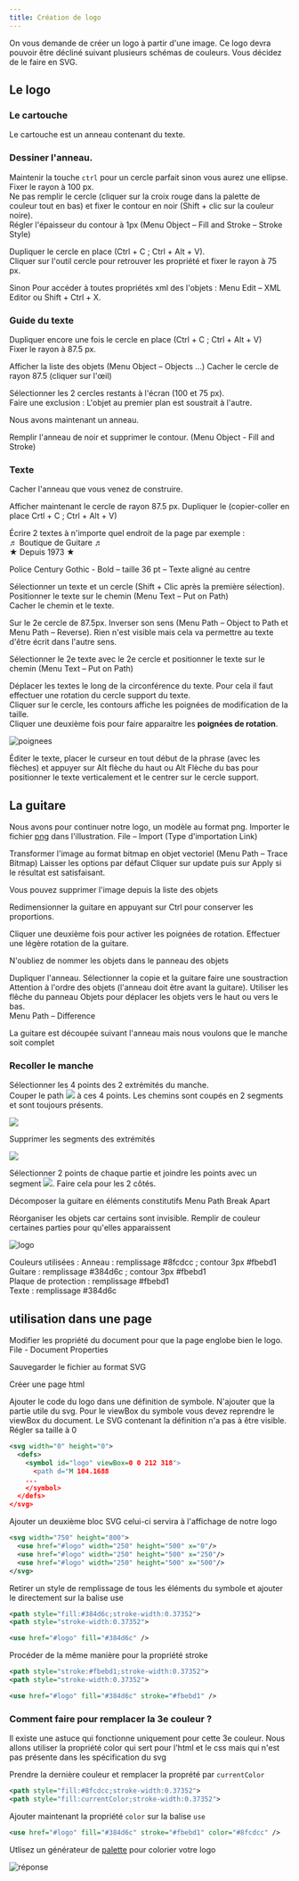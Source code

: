 ```yaml
---
title: Création de logo
---
```


On vous demande de créer un logo à partir d'une image. Ce logo devra pouvoir être décliné suivant plusieurs schémas de couleurs. Vous décidez de le faire en SVG.

## Le logo

### Le cartouche

Le cartouche est un anneau contenant du texte.

### Dessiner l'anneau. 

Maintenir la touche `ctrl` pour un cercle parfait sinon vous aurez une ellipse.\
Fixer le rayon à 100 px.\
Ne pas remplir le cercle (cliquer sur la croix rouge dans la palette de couleur tout en bas) et fixer le contour en noir (Shift + clic sur la couleur noire).\
Régler l'épaisseur du contour à 1px (Menu Object – Fill and Stroke – Stroke Style)


Dupliquer le cercle en place (Ctrl + C ; Ctrl + Alt + V).\
Cliquer sur l'outil cercle pour retrouver les propriété et fixer le rayon à 75 px. 

Sinon Pour accéder à toutes propriétés xml des l'objets : Menu Edit – XML Editor ou Shift + Ctrl + X.

### Guide du texte

Dupliquer encore une fois le cercle en place (Ctrl + C ; Ctrl + Alt + V)\
Fixer le rayon à 87.5 px.

Afficher la liste des objets (Menu Object – Objects …) Cacher le cercle de rayon 87.5 (cliquer sur l'œil)

Sélectionner les 2 cercles restants à l'écran (100 et 75 px).\
Faire une exclusion : L'objet au premier plan est soustrait à l'autre. 

Nous avons maintenant un anneau.

Remplir l'anneau de noir et supprimer le contour. (Menu Object - Fill and Stroke)

### Texte

Cacher l'anneau que vous venez de construire. 

Afficher maintenant le cercle de rayon 87.5 px. Dupliquer le (copier-coller en place Crtl + C ; Ctrl + Alt + V)

Écrire 2 textes à n'importe quel endroit de la page par exemple :\
♬ Boutique de Guitare ♬\
★ Depuis 1973 ★

Police Century Gothic - Bold – taille 36 pt – Texte aligné au centre

Sélectionner un texte et un cercle (Shift + Clic après la première sélection).\
Positionner le texte sur le chemin (Menu Text – Put on Path)\
Cacher le chemin et le texte.

Sur le 2e cercle de 87.5px. Inverser son sens (Menu Path – Object to Path et Menu Path – Reverse). Rien n'est visible mais cela va permettre au texte d'être écrit dans l'autre sens.

Sélectionner le 2e texte avec le 2e cercle et positionner le texte sur le chemin (Menu Text – Put on Path)

Déplacer les textes le long de la circonférence du texte. Pour cela il faut effectuer une rotation du cercle support du texte.\
Cliquer sur le cercle, les contours affiche les poignées de modification de la taille.\
Cliquer une deuxième fois pour faire apparaitre les **poignées de rotation**. 

![poignees](poignees.png)


Éditer le texte, placer le curseur en tout début de la phrase (avec les flèches) et appuyer sur Alt flèche du haut ou Alt Flèche du bas pour positionner le texte verticalement et le centrer sur le cercle support.

## La guitare

Nous avons pour continuer notre logo, un modèle au format png. Importer le fichier [png](guitare.png) dans l'illustration. File – Import (Type d'importation Link)

Transformer l'image au format bitmap en objet vectoriel (Menu Path – Trace Bitmap) Laisser les options par défaut Cliquer sur update puis sur Apply si le résultat est satisfaisant.

Vous pouvez supprimer l'image depuis la liste des objets

Redimensionner la guitare en appuyant sur Ctrl pour conserver les proportions.

Cliquer une deuxième fois pour activer les poignées de rotation. Effectuer une légère rotation de la guitare.

N'oubliez de nommer les objets dans le panneau des objets

Dupliquer l'anneau. Sélectionner la copie et la guitare faire une soustraction
Attention à l'ordre des objets (l'anneau doit être avant la guitare). Utiliser les flêche du panneau Objets pour déplacer les objets vers le haut ou vers le bas.\
Menu Path – Difference

La guitare est découpée suivant l'anneau mais nous voulons que le manche soit complet

### Recoller le manche

Sélectionner les 4 points des 2 extrémités du manche.\
Couper le path ![](couper.png) à ces 4 points. Les chemins sont coupés en 2 segments et sont toujours présents. 

![](extermites.png)

Supprimer les segments des extrémités 

![](segments.png)

Sélectionner 2 points de chaque partie et joindre les points avec un segment ![](joindre.png). Faire cela pour les 2 côtés.

Décomposer la guitare en éléments constitutifs Menu Path Break Apart

Réorganiser les objets car certains sont invisible. Remplir de couleur certaines parties pour qu'elles apparaissent

![logo](logo.png)

Couleurs utilisées :
Anneau : remplissage #8fcdcc ;  contour 3px #fbebd1\
Guitare : remplissage #384d6c ;  contour 3px #fbebd1\
Plaque de protection : remplissage #fbebd1\
Texte : remplissage #384d6c

## utilisation dans une page

Modifier les propriété du document pour que la page englobe bien le logo.\
File - Document Properties

Sauvegarder le fichier au format SVG

Créer une page html

Ajouter le code du logo dans une définition de symbole. N'ajouter que la partie utile du svg.
Pour le viewBox du symbole vous devez reprendre le viewBox du document.
Le SVG contenant la définition n'a pas à être visible. Régler sa taille à 0

```svg
<svg width="0" height="0">
  <defs>
    <symbol id="logo" viewBox=0 0 212 318">
      <path d="M 104.1688
    ...
    </symbol>
  </defs>
</svg>
```
Ajouter un deuxième bloc SVG celui-ci servira à l'affichage de notre logo

```svg
<svg width="750" height="800">
  <use href="#logo" width="250" height="500" x="0"/>
  <use href="#logo" width="250" height="500" x="250"/>
  <use href="#logo" width="250" height="500" x="500"/>
</svg>
```

Retirer un style de remplissage de tous les éléments du symbole et ajouter le directement sur la balise use

```svg
<path style="fill:#384d6c;stroke-width:0.37352">
<path style="stroke-width:0.37352">
```

```svg
<use href="#logo" fill="#384d6c" />
```

Procéder de la même manière pour la propriété stroke

```svg
<path style="stroke:#fbebd1;stroke-width:0.37352">
<path style="stroke-width:0.37352">
```

```svg
<use href="#logo" fill="#384d6c" stroke="#fbebd1" />
```

### Comment faire pour remplacer la 3e couleur ?

Il existe une astuce qui fonctionne uniquement pour cette 3e couleur. Nous allons utiliser la propriété color qui sert pour l'html et le css mais qui n'est pas présente dans les spécification du svg

Prendre la dernière couleur et remplacer la proprété par `currentColor`

```svg
<path style="fill:#8fcdcc;stroke-width:0.37352">
<path style="fill:currentColor;stroke-width:0.37352">
```

Ajouter maintenant la propriété `color` sur la balise `use`

```svg
<use href="#logo" fill="#384d6c" stroke="#fbebd1" color="#8fcdcc" />
```

Utlisez un générateur de [palette](https://coolors.co/) pour colorier votre logo

![réponse](reponse.png)
